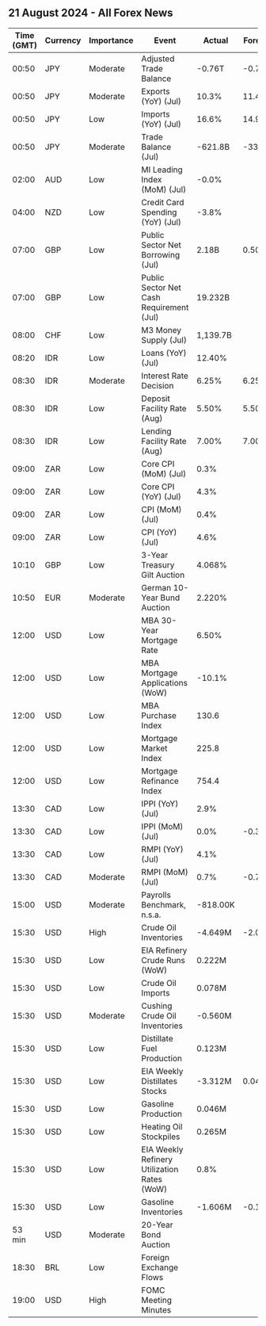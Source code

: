 ## 21 August 2024 - All Forex News

| Time (GMT) | Currency | Importance | Event | Actual | Forecast | Previous |
|------|----------|------------|-------|--------|----------|----------|
| 00:50 | JPY | Moderate | Adjusted Trade Balance | -0.76T | -0.72T | -0.82T |
| 00:50 | JPY | Moderate | Exports (YoY) (Jul) | 10.3% | 11.4% | 5.4% |
| 00:50 | JPY | Low | Imports (YoY) (Jul) | 16.6% | 14.9% | 3.2% |
| 00:50 | JPY | Moderate | Trade Balance (Jul) | -621.8B | -330.7B | 224.0B |
| 02:00 | AUD | Low | MI Leading Index (MoM) (Jul) | -0.0% |  | 0.0% |
| 04:00 | NZD | Low | Credit Card Spending (YoY) (Jul) | -3.8% |  | -3.1% |
| 07:00 | GBP | Low | Public Sector Net Borrowing (Jul) | 2.18B | 0.50B | 12.55B |
| 07:00 | GBP | Low | Public Sector Net Cash Requirement (Jul) | 19.232B |  | 6.490B |
| 08:00 | CHF | Low | M3 Money Supply (Jul) | 1,139.7B |  | 1,135.8B |
| 08:20 | IDR | Low | Loans (YoY) (Jul) | 12.40% |  | 12.36% |
| 08:30 | IDR | Moderate | Interest Rate Decision | 6.25% | 6.25% | 6.25% |
| 08:30 | IDR | Low | Deposit Facility Rate (Aug) | 5.50% | 5.50% | 5.50% |
| 08:30 | IDR | Low | Lending Facility Rate (Aug) | 7.00% | 7.00% | 7.00% |
| 09:00 | ZAR | Low | Core CPI (MoM) (Jul) | 0.3% |  | 0.4% |
| 09:00 | ZAR | Low | Core CPI (YoY) (Jul) | 4.3% |  | 4.5% |
| 09:00 | ZAR | Low | CPI (MoM) (Jul) | 0.4% |  | 0.1% |
| 09:00 | ZAR | Low | CPI (YoY) (Jul) | 4.6% |  | 5.1% |
| 10:10 | GBP | Low | 3-Year Treasury Gilt Auction | 4.068% |  | 4.441% |
| 10:50 | EUR | Moderate | German 10-Year Bund Auction | 2.220% |  | 2.430% |
| 12:00 | USD | Low | MBA 30-Year Mortgage Rate | 6.50% |  | 6.54% |
| 12:00 | USD | Low | MBA Mortgage Applications (WoW) | -10.1% |  | 16.8% |
| 12:00 | USD | Low | MBA Purchase Index | 130.6 |  | 137.7 |
| 12:00 | USD | Low | Mortgage Market Index | 225.8 |  | 251.3 |
| 12:00 | USD | Low | Mortgage Refinance Index | 754.4 |  | 889.3 |
| 13:30 | CAD | Low | IPPI (YoY) (Jul) | 2.9% |  | 2.9% |
| 13:30 | CAD | Low | IPPI (MoM) (Jul) | 0.0% | -0.3% | -0.1% |
| 13:30 | CAD | Low | RMPI (YoY) (Jul) | 4.1% |  | 7.2% |
| 13:30 | CAD | Moderate | RMPI (MoM) (Jul) | 0.7% | -0.7% | -1.7% |
| 15:00 | USD | Moderate | Payrolls Benchmark, n.s.a. | -818.00K |  | 506.00K |
| 15:30 | USD | High | Crude Oil Inventories | -4.649M | -2.000M | 1.357M |
| 15:30 | USD | Low | EIA Refinery Crude Runs (WoW) | 0.222M |  | 0.065M |
| 15:30 | USD | Low | Crude Oil Imports | 0.078M |  | -0.057M |
| 15:30 | USD | Moderate | Cushing Crude Oil Inventories | -0.560M |  | -1.665M |
| 15:30 | USD | Low | Distillate Fuel Production | 0.123M |  | -0.267M |
| 15:30 | USD | Low | EIA Weekly Distillates Stocks | -3.312M | 0.040M | -1.673M |
| 15:30 | USD | Low | Gasoline Production | 0.046M |  | -0.318M |
| 15:30 | USD | Low | Heating Oil Stockpiles | 0.265M |  | -0.268M |
| 15:30 | USD | Low | EIA Weekly Refinery Utilization Rates (WoW) | 0.8% |  | 1.0% |
| 15:30 | USD | Low | Gasoline Inventories | -1.606M | -0.100M | -2.894M |
| 53 min | USD | Moderate | 20-Year Bond Auction |  |  | 4.466% |
| 18:30 | BRL | Low | Foreign Exchange Flows |  |  | -0.836B |
| 19:00 | USD | High | FOMC Meeting Minutes |  |  |  |
